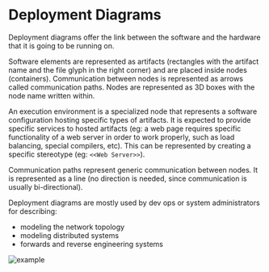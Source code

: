 # Deployment Diagrams

Deployment diagrams offer the link between the software and the hardware that it is going to be running on. 

Software elements are represented as artifacts (rectangles with the artifact name and the file glyph in the right corner) and are placed inside nodes (containers). Communication between nodes is represented as arrows called communication paths. Nodes are represented as 3D boxes with the node name written within. 

An execution environment is a specialized node that represents a software configuration hosting specific types of artifacts. It is expected to provide specific services to hosted artifacts (eg: a web page requires specific functionality of a web server in order to work properly, such as load balancing, special compilers, etc). This can be represented by creating a specific stereotype (eg: `<<Web Server>>`).

Communication paths represent generic communication between nodes. It is represented as a line (no direction is needed, since communication is usually bi-directional).

Deployment diagrams are mostly used by dev ops or system administrators for describing:

- modeling the network topology
- modeling distributed systems
- forwards and reverse engineering systems

![example](https://online.visual-paradigm.com/images/tutorials/deployment-diagram-tutorial/04-deployment-diagram-node-and-artifacts.png)
